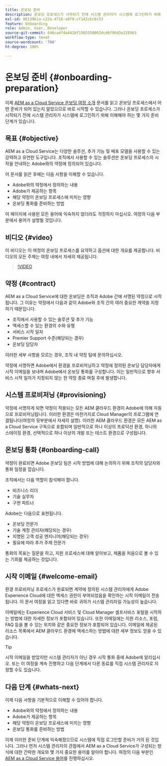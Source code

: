 ```yaml
---
title: 온보딩 준비
description: 온보딩 프로세스가 시작되기 전에 시스템 관리자가 시스템에 로그인하기 위해 이해해야 하는 몇 가지 준비 단계가 있습니다.
exl-id: 86139b1a-c22a-4716-a0f9-cf142cbc6c53
feature: Onboarding
role: Admin, User, Developer
source-git-commit: 646ca4f4a441bf1565558002dcd6f96d3e228563
workflow-type: tm+mt
source-wordcount: '760'
ht-degree: 100%

---
```


# 온보딩 준비 {#onboarding-preparation}

이제 [AEM as a Cloud Service 온보딩 여정 소개](overview.md) 문서를 읽고 온보딩 프로세스에서 어떤 준비가 되어 있는지 알았으므로 바로 시작할 수 있습니다. 그러나 온보딩 프로세스가 시작되기 전에 시스템 관리자가 시스템에 로그인하기 위해 이해해야 하는 몇 가지 준비 단계가 있습니다.

## 목표 {#objective}

AEM as a Cloud Service는 다양한 솔루션, 추가 기능 및 배포 모델을 사용할 수 있는 강력하고 유연한 도구입니다. 조직에서 사용할 수 있는 솔루션은 온보딩 프로세스의 시작을 안내하는 Adobe와의 약정에 정의되어 있습니다.

이 문서를 읽은 후에는 다음 사항을 이해할 수 있습니다.

* Adobe와의 약정에서 정의하는 내용
* Adobe가 제공하는 항목
* 해당 약정이 온보딩 프로세스에 미치는 영향
* 온보딩 통화를 준비하는 방법

이 페이지에 사용된 모든 용어에 익숙하지 않더라도 걱정하지 마십시오. 여정의 다음 부분에서 용어가 설명될 것입니다.

## 비디오 {#video}

이 비디오는 이 여정의 온보딩 프로세스를 요약하고 옵션에 대한 개요를 제공합니다. 비디오의 모든 주제는 여정 내에서 자세히 제공됩니다.

>[!VIDEO](https://video.tv.adobe.com/v/336959/?quality=12&learn=on)

## 약정 {#contract}

AEM as a Cloud Service에 대한 온보딩은 조직과 Adobe 간에 서명된 약정으로 시작됩니다. 그 이유는 약정에서 다음과 같이 Adobe와 조직 간의 여러 중요한 계약을 지정하기 때문입니다.

* 조직에서 사용할 수 있는 솔루션 및 추가 기능
* 액세스할 수 있는 환경의 수와 유형
* 서비스 시작 일자
* Premier Support 수준(해당되는 경우)
* 온보딩 담당자

이러한 세부 사항을 모르는 경우, 조직 내 약정 팀에 문의하십시오.

약정에 서명하면 Adobe에서 환경을 프로비저닝하고 약정에 정의된 온보딩 담당자에게 시작 이메일을 보내며 Adobe에서 온보딩 통화를 구성합니다. 이는 일반적으로 향후 서비스 시작 일자가 지정되지 않는 한 약정 종료 며칠 후에 발생합니다.

## 시스템 프로비저닝 {#provisioning}

약정에 서명하게 되면 약정이 적용되는 모든 AEM 클라우드 환경이 Adobe에 의해 자동으로 프로비저닝됩니다. 이러한 환경은 마찬가지로 Cloud Manager의 프로그램에 연결됩니다(여정의 뒷부분에서 자세히 설명). 이러한 AEM 클라우드 환경은 모든 AEM as a Cloud Service 구독으로 포함되며 일반적으로 하나 이상의 프로덕션 환경, 하나의 스테이징 환경, 선택적으로 하나 이상의 개발 또는 테스트 환경으로 구성됩니다.

## 온보딩 통화 {#onboarding-call}

약정이 완료되면 Adobe 온보딩 팀은 시작 방법에 대해 논의하기 위해 조직의 담당자와 통화 일정을 잡습니다.

조직에서는 다음 역할이 참석해야 합니다.

* 비즈니스 리더
* 기술 실무자
* 구현 파트너

Adobe는 다음으로 표현됩니다.

* 온보딩 전문가
* 기술 계정 관리자(해당되는 경우)
* 지명된 고객 성공 엔지니어(해당되는 경우)
* 필요에 따라 추가 주제 전문가

통화의 목표는 질문을 하고, 지원 프로세스에 대해 알아보고, 제품을 처음으로 볼 수 있는 기회를 제공하는 것입니다.

## 시작 이메일 {#welcome-email}

환경 프로비저닝 프로세스가 완료되면 계약에 정의된 시스템 관리자에게 Adobe Experience Cloud에 대한 액세스 권한이 부여되었음을 확인하는 시작 이메일이 전송됩니다. 이 문서 여정을 읽고 있다면 바로 귀하가 시스템 관리자일 가능성이 높습니다.

이메일에는 Experience Cloud 서비스 및 Cloud Manager 셀프서비스 포털을 시작하는 방법에 대한 자세한 정보가 포함되어 있습니다. 또한 이메일에는 지원 리소스, 포럼, FAQ 등을 볼 수 있는 위치와 같은 중요한 정보가 포함되어 있습니다. 이메일에 제공된 리소스 목록에서 AEM 클라우드 환경에 액세스하는 방법에 대한 세부 정보도 얻을 수 있습니다.

>[!TIP]
>
>시작 이메일을 받았지만 시스템 관리자가 아닌 경우 시작 통화 중에 Adobe에 알리십시오. 또는 이 여정을 계속 진행하고 다음 단계에서 다른 동료를 직접 시스템 관리자로 지정할 수도 있습니다.

## 다음 단계 {#whats-next}

이제 다음 사항을 기본적으로 이해할 수 있어야 합니다.

* Adobe와의 약정에서 정의하는 내용
* Adobe가 제공하는 항목
* 해당 약정이 온보딩 프로세스에 미치는 영향
* 온보딩 통화를 준비하는 방법

이제 이러한 준비 단계에 익숙해졌으므로 시스템에 직접 로그인할 준비가 거의 된 것입니다. 그러나 먼저 시스템 관리자의 관점에서 AEM as a Cloud Service가 구성되는 방식에 대한 간략한 개요와 몇 가지 중요한 용어를 알아야 합니다. 여정의 다음 부분인 [AEM as a Cloud Service 용어](terminology.md)를 진행하십시오.
